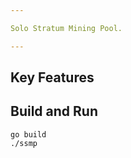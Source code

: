 ```yaml
---

Solo Stratum Mining Pool.

---
```


## Key Features


## Build and Run
```shell
go build
./ssmp
```
